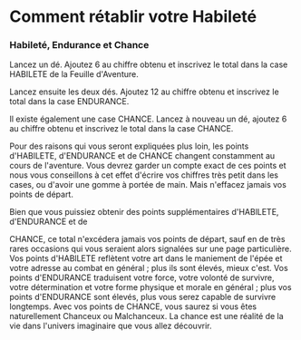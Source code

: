 # Comment rétablir votre Habileté

### Habileté, Endurance et Chance

Lancez un dé. Ajoutez 6 au chiffre obtenu et inscrivez le total dans la case HABILETE de la Feuille d'Aventure.

Lancez ensuite les deux dés. Ajoutez 12 au chiffre obtenu et inscrivez le total dans la case ENDURANCE.

Il existe également une case CHANCE. Lancez à nouveau un dé, ajoutez 6 au chiffre obtenu et inscrivez le total dans la case CHANCE.

Pour des raisons qui vous seront expliquées plus loin, les points d'HABlLETE, d'ENDURANCE et de CHANCE changent constamment au cours de l'aventure. Vous devrez garder un compte exact de ces points et nous vous conseillons à cet effet d'écrire vos chiffres très petit dans les cases, ou d'avoir une gomme à portée de main. Mais n'effacez jamais vos points de départ.

Bien que vous puissiez obtenir des points supplémentaires d'HABlLETE, d'ENDURANCE et de

CHANCE, ce total n'excédera jamais vos points de départ, sauf en de très rares occasions qui vous seraient alors signalées sur une page particulière. Vos points d'HABlLETE reflètent votre art dans le maniement de l'épée et votre adresse au combat en général ; plus ils sont élevés, mieux c'est. Vos points d'ENDURANCE traduisent votre force, votre volonté de survivre, votre détermination et votre forme physique et morale en général ; plus vos points d'ENDURANCE sont élevés, plus vous serez capable de survivre longtemps. Avec vos points de CHANCE, vous saurez si vous êtes naturellement Chanceux ou Malchanceux. La chance est une réalité de la vie dans l'univers imaginaire que vous allez découvrir.
